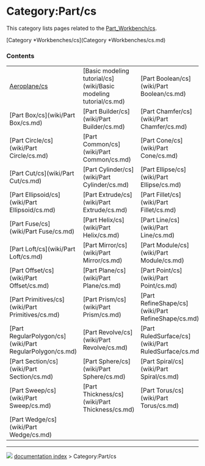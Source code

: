 # Category:Part/cs
This category lists pages related to the [Part_Workbench/cs](Part_Workbench/cs.md).

[Category   *Workbenches/cs](Category   *Workbenches/cs.md)

### Contents

|     |     |     |
| --- | --- | --- |
| [Aeroplane/cs](wiki/Aeroplane/cs.md) | [Basic modeling tutorial/cs](wiki/Basic modeling tutorial/cs.md) | [Part Boolean/cs](wiki/Part Boolean/cs.md) |
| [Part Box/cs](wiki/Part Box/cs.md) | [Part Builder/cs](wiki/Part Builder/cs.md) | [Part Chamfer/cs](wiki/Part Chamfer/cs.md) |
| [Part Circle/cs](wiki/Part Circle/cs.md) | [Part Common/cs](wiki/Part Common/cs.md) | [Part Cone/cs](wiki/Part Cone/cs.md) |
| [Part Cut/cs](wiki/Part Cut/cs.md) | [Part Cylinder/cs](wiki/Part Cylinder/cs.md) | [Part Ellipse/cs](wiki/Part Ellipse/cs.md) |
| [Part Ellipsoid/cs](wiki/Part Ellipsoid/cs.md) | [Part Extrude/cs](wiki/Part Extrude/cs.md) | [Part Fillet/cs](wiki/Part Fillet/cs.md) |
| [Part Fuse/cs](wiki/Part Fuse/cs.md) | [Part Helix/cs](wiki/Part Helix/cs.md) | [Part Line/cs](wiki/Part Line/cs.md) |
| [Part Loft/cs](wiki/Part Loft/cs.md) | [Part Mirror/cs](wiki/Part Mirror/cs.md) | [Part Module/cs](wiki/Part Module/cs.md) |
| [Part Offset/cs](wiki/Part Offset/cs.md) | [Part Plane/cs](wiki/Part Plane/cs.md) | [Part Point/cs](wiki/Part Point/cs.md) |
| [Part Primitives/cs](wiki/Part Primitives/cs.md) | [Part Prism/cs](wiki/Part Prism/cs.md) | [Part RefineShape/cs](wiki/Part RefineShape/cs.md) |
| [Part RegularPolygon/cs](wiki/Part RegularPolygon/cs.md) | [Part Revolve/cs](wiki/Part Revolve/cs.md) | [Part RuledSurface/cs](wiki/Part RuledSurface/cs.md) |
| [Part Section/cs](wiki/Part Section/cs.md) | [Part Sphere/cs](wiki/Part Sphere/cs.md) | [Part Spiral/cs](wiki/Part Spiral/cs.md) |
| [Part Sweep/cs](wiki/Part Sweep/cs.md) | [Part Thickness/cs](wiki/Part Thickness/cs.md) | [Part Torus/cs](wiki/Part Torus/cs.md) |
| [Part Wedge/cs](wiki/Part Wedge/cs.md) |



---
![](images/Right_arrow.png) [documentation index](../README.md) > Category:Part/cs
